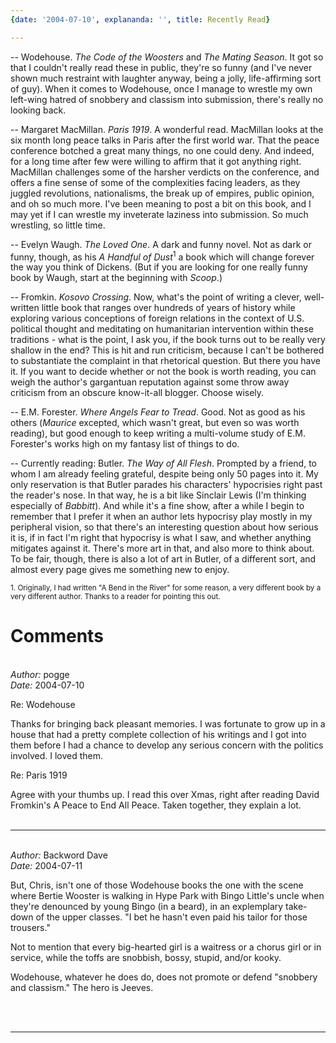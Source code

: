 ```yaml
---
{date: '2004-07-10', explananda: '', title: Recently Read}

---
```

-- Wodehouse. <i>The Code of the Woosters</i> and <i>The Mating Season</i>.  It got so that I couldn't really read these in public, they're so funny (and I've never shown much restraint with laughter anyway, being a jolly, life-affirming sort of guy).  When it comes to Wodehouse, once I manage to wrestle my own left-wing hatred of snobbery and classism into submission, there's really no looking back.  

-- Margaret MacMillan. <i>Paris 1919</i>.  A wonderful read.  MacMillan looks at the six month long peace talks in Paris after the first world war.  That the peace conference botched a great many things, no one could deny.  And indeed, for a long time after few were willing to affirm that it got anything right.  MacMillan challenges some of the harsher verdicts on the conference, and offers a fine sense of some of the complexities facing leaders, as they juggled revolutions, nationalisms, the break up of empires, public opinion, and oh so much more.  I've been meaning to post a bit on this book, and I may yet if I can wrestle my inveterate laziness into submission.  So much wrestling, so little time.

-- Evelyn Waugh. <i>The Loved One</i>.  A dark and funny novel.  Not as dark or funny, though, as his <i>A Handful of Dust</i><sup>1</sup> a book which will change forever the way you think of Dickens.  (But if you are looking for one really funny book by Waugh, start at the beginning with <i>Scoop</i>.)

-- Fromkin. <i>Kosovo Crossing</i>.  Now, what's the point of writing a clever, well-written little book that ranges over hundreds of years of history while exploring various conceptions of foreign relations in the context of U.S. political thought and meditating on humanitarian intervention within these traditions - what is the point, I ask you, if the book turns out to be really very shallow in the end?  This is hit and run criticism, because I can't be bothered to substantiate the complaint in that rhetorical question.  But there you have it.  If you want to decide whether or not the book is worth reading, you can weigh the author's gargantuan reputation against some throw away criticism from an obscure know-it-all blogger.  Choose wisely.

-- E.M. Forester. <i>Where Angels Fear to Tread</i>.  Good.  Not as good as his others (<i>Maurice</i> excepted, which wasn't great, but even so was worth reading), but good enough to keep writing a multi-volume study of E.M. Forester's works high on my fantasy list of things to do.

-- Currently reading: Butler. <i>The Way of All Flesh</i>.  Prompted by a friend, to whom I am already feeling grateful, despite being only 50 pages into it.  My only reservation is that Butler parades his characters' hypocrisies right past the reader's nose.  In that way, he is a bit like Sinclair Lewis (I'm thinking especially of <i>Babbitt</i>).  And while it's a fine show, after a while I begin to remember that I prefer it when an author lets hypocrisy play mostly in my peripheral vision, so that there's an interesting question about how serious it is, if in fact I'm right that hypocrisy is what I saw, and whether anything mitigates against it.  There's more art in that, and also more to think about.  To be fair, though, there is also a lot of art in Butler, of a different sort, and almost every page gives me something new to enjoy.

<sup>1. Originally, I had written "A Bend in the River" for some reason, a very different book by a very different author.  Thanks to a reader for pointing this out.</sup>


<h1>Comments</h1>


<br/>
<em>Author:</em> pogge
<br/><em>Date:</em> 2004-07-10

Re: Wodehouse

Thanks for bringing back pleasant memories. I was fortunate to grow up in a house that had a pretty complete collection of his writings and I got into them before I had a chance to develop any serious concern with the politics involved. I loved them.

Re: Paris 1919

Agree with your thumbs up. I read this over Xmas, right after reading David Fromkin's A Peace to End All Peace. Taken together, they explain a lot.
<br/>
<br/>

*******************************************************************************



<br/>
<em>Author:</em> Backword Dave
<br/><em>Date:</em> 2004-07-11

But, Chris, isn't one of those Wodehouse books the one with the scene where Bertie Wooster is walking in Hype Park with Bingo Little's uncle when they're denounced by young Bingo (in a beard), in an explemplary take-down of the upper classes. "I bet he hasn't even paid his tailor for those trousers."

Not to mention that every big-hearted girl is a waitress or a chorus girl or in service, while the toffs are snobbish, bossy, stupid, and/or kooky.

Wodehouse, whatever he does do, does not promote or defend "snobbery and classism." The hero is Jeeves.

<br/>
<br/>

*******************************************************************************

